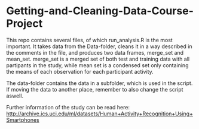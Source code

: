 # Getting-and-Cleaning-Data-Course-Project
This repo contains several files, of which run_analysis.R is the most important. It takes data from the Data-folder, cleans it in a way described in the comments in the file, and produces two data frames, merge_set and mean_set. merge_set is a merged set of both test and training data with all partipants in the study, while mean set is a condensed set only containing the means of each observation for each participant activity. 

The data-folder contains the data in a subfolder, which is used in the script. If moving the data to another place, remember to also change the script aswell. 

Further information of the study can be read here: http://archive.ics.uci.edu/ml/datasets/Human+Activity+Recognition+Using+Smartphones